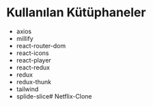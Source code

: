 # Kullanılan Kütüphaneler
- axios
- millify
- react-router-dom
- react-icons
- react-player
- react-redux
- redux
- redux-thunk
- tailwind
- splide-slice# Netflix-Clone
